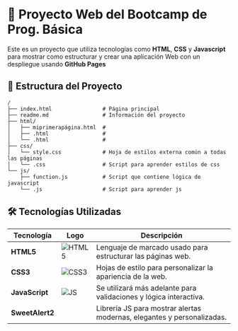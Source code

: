 # 🚀 Proyecto Web del Bootcamp de Prog. Básica

Este es un proyecto que utiliza tecnologías como **HTML**, **CSS** y **Javascript** para mostrar como estructurar y crear una aplicación Web con un despliegue usando **GitHub Pages**

## 📁 Estructura del Proyecto

```plaintext
/
├── index.html                # Página principal
├── readme.md                 # Información del proyecto
├── html/
│   ├── miprimerapágina.html  # 
│   ├── .html                 # 
│   └── .html                 # 
├── css/
│   └── style.css             # Hoja de estilos externa común a todas las páginas
│   └── .css                  # Script para aprender estilos de css
└── js/
    ├── function.js           # Script que contiene lógica de javascript
    └── .js                   # Script para aprender js
```

## 🛠️ Tecnologías Utilizadas

| Tecnología              | Logo                                                                 | Descripción                                                                                   |
|------------------------|----------------------------------------------------------------------|-----------------------------------------------------------------------------------------------|
| **HTML5**              | ![HTML5](https://img.icons8.com/color/48/html-5--v1.png)              | Lenguaje de marcado usado para estructurar las páginas web.                                  |
| **CSS3**               | ![CSS3](https://img.icons8.com/color/48/css3.png)                     | Hojas de estilo para personalizar la apariencia de la web.                                   |
| **JavaScript**| ![JS](https://img.icons8.com/color/48/javascript--v1.png)             | Se utilizará más adelante para validaciones y lógica interactiva.                            |
| **SweetAlert2**        |  | Librería JS para mostrar alertas modernas, elegantes y personalizadas. |

